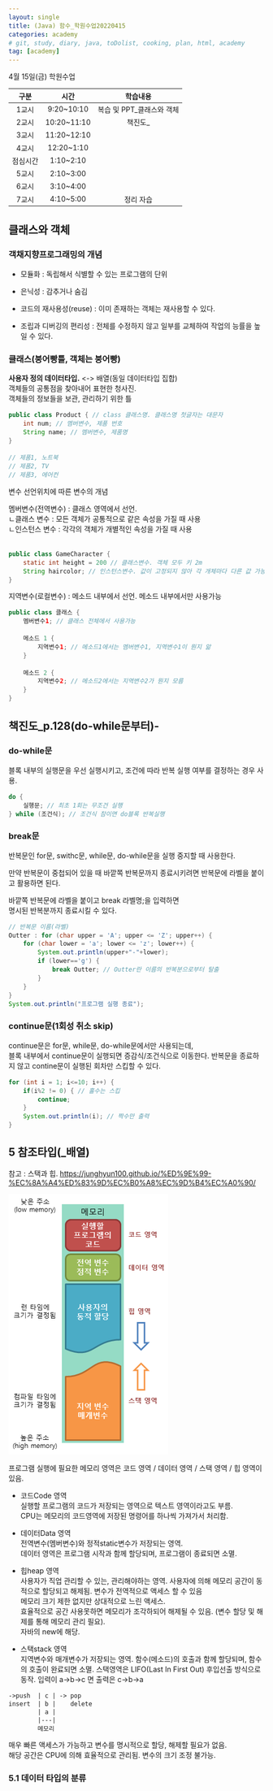 ```yaml
---
layout: single
title: (Java) 함수_학원수업20220415
categories: academy
# git, study, diary, java, toDolist, cooking, plan, html, academy
tag: [academy] 
---
```


4월 15일(금) 학원수업

|구분|시간|학습내용|
|:--:|:--:|:--:| 
|1교시|9:20~10:10|복습 및 PPT_클래스와 객체|
|2교시|10:20~11:10|책진도_ |
|3교시|11:20~12:10||
|4교시|12:20~1:10||
|점심시간|1:10~2:10||
|5교시|2:10~3:00||
|6교시|3:10~4:00||
|7교시|4:10~5:00|정리 자습|


## 클래스와 객체


### 객채지향프로그래밍의 개념

- 모듈화 : 독립해서 식별할 수 있는 프로그램의 단위  

- 은닉성 : 감추거나 숨김  

- 코드의 재사용성(reuse) : 이미 존재하는 객체는 재사용할 수 있다.  

- 조립과 디버깅의 편리성 : 전체를 수정하지 않고 일부를 교체하여 작업의 능률을 높일 수 있다.  


### 클래스(붕어빵틀, 객체는 붕어빵)

**사용자 정의 데이터타입.** <-> 배열(동일 데이터타입 집합)  
객체들의 공통점을 찾아내어 표현한 청사진.   
객체들의 정보들을 보관, 관리하기 위한 틀  

~~~java
public class Product { // class 클래스명. 클래스명 첫글자는 대문자
    int num; // 멤버변수, 제품 번호
    String name; // 멤버변수, 제품명
}

// 제품1, 노트북
// 제품2, TV
// 제품3, 에어컨
~~~

변수 선언위치에 따른 변수의 개념

멤버변수(전역변수) : 클래스 영역에서 선언.   
ㄴ클래스 변수 : 모든 객체가 공통적으로 같은 속성을 가질 때 사용  
ㄴ인스턴스 변수 : 각각의 객체가 개별적인 속성을 가질 때 사용  

~~~java

public class GameCharacter {
    static int height = 200 // 클래스변수. 객체 모두 키 2m
    String haircolor; // 인스턴스변수. 값이 고정되지 않아 각 개체마다 다른 값 가능
}
~~~

지역변수(로컬변수) : 메소드 내부에서 선언. 메소드 내부에서만 사용가능

~~~java
public class 클래스 {
    멤버변수1; // 클래스 전체에서 사용가능 
    
    메소드 1 {
        지역변수1; // 메소드1에서는 멤버변수1, 지역변수1이 뭔지 앎 
    }

    메소드 2 {
        지역변수2; // 메소드2에서는 지역변수2가 뭔지 모름
    }
}
~~~

## 책진도_p.128(do-while문부터)-

### do-while문

블록 내부의 실행문을 우선 실행시키고, 조건에 따라 반복 실행 여부를 결정하는 경우 사용.

~~~java
do {
    실행문; // 최초 1회는 무조건 실행
} while (조건식); // 조건식 참이면 do블록 반복실행
~~~

### break문

반복문인 for문, swithc문, while문, do-while문을 실행 중지할 때   사용한다.  

만약 반복문이 중첩되어 있을 때 바깥쪽 반복문까지 종료시키려면   반복문에 라벨을 붙이고 활용하면 된다.  

바깥쪽 반복문에 라벨을 붙이고 break 라벨명;을 입력하면  
명시된 반복분까지 종료시킬 수 있다.  

~~~java
// 반복문 이름(라벨)
Outter : for (char upper = 'A'; upper <= 'Z'; upper++) { 
    for (char lower = 'a'; lower <= 'z'; lower++) {
        System.out.println(upper+"-"+lower);
        if (lower=='g') {
            break Outter; // Outter란 이름의 반복분으로부터 탈출
        }
    }
}
System.out.println("프로그램 실행 종료");
~~~


### continue문(1회성 취소 skip)

continue문은 for문, while문, do-while문에서만 사용되는데,  
블록 내부에서 continue문이 실행되면 증감식/조건식으로 이동한다.
반복문을 종료하지 않고 contine문이 실행된 회차만 스킵할 수 있다.

~~~java
for (int i = 1; i<=10; i++) {
    if(i%2 != 0) { // 홀수는 스킵
        continue;
    }
    System.out.println(i); // 짝수만 출력
}
~~~

## 5 참조타입(_배열)

참고 : 스택과 힙. 
https://junghyun100.github.io/%ED%9E%99-%EC%8A%A4%ED%83%9D%EC%B0%A8%EC%9D%B4%EC%A0%90/


![메모리영역구분](/_images/memory_stackAndHeap.png)

프로그램 실행에 필요한 메모리 영역은
코드 영역 / 데이터 영역 / 스택 영역 / 힙 영역이 있음.

- 코드Code 영역  
실행할 프로그램의 코드가 저장되는 영역으로 텍스트 영역이라고도 부름.  
CPU는 메모리의 코드영역에 저장된 명령어를 하나씩 가져가서 처리함.

- 데이터Data 영역  
전역변수(멤버변수)와 정적static변수가 저장되는 영역.  
데이터 영역은 프로그램 시작과 함께 할당되며, 프로그램이 종료되면 소멸.

- 힙heap 영역   
사용자가 직업 관리할 수 있는, 관리해야하는 영역.
사용자에 의해 메모리 공간이 동적으로 할당되고 해제됨. 
변수가 전역적으로 액세스 할 수 있음  
메모리 크기 제한 없지만 상대적으로 느린 액세스.  
효율적으로 공간 사용못하면 메모리가 조각하되어 해제될 수 있음.
(변수 할당 및 해제를 통해 메모리 관리 필요).   
자바의 new에 해당.

- 스택stack 영역  
지역변수와 매개변수가 저장되는 영역. 
함수(메소드)의 호출과 함께 할당되며, 함수의 호출이 완료되면 소멸.
스택영역은 LIFO(Last In First Out) 후입선출 방식으로 동작. 
입력이 a->b->c 면 출력은 c->b->a
~~~
->push  | c | -> pop
insert  | b |    delete
        | a |
        |---| 
        메모리    
~~~

매우 빠른 액세스가 가능하고 변수를 명시적으로 할당, 해제할 필요가 없음.   
해당 공간은 CPU에 의해 효율적으로 관리됨. 변수의 크기 조정 불가능.


### 5.1 데이터 타입의 분류